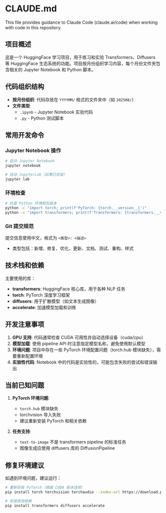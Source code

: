 # CLAUDE.md

This file provides guidance to Claude Code (claude.ai/code) when working with code in this repository.

## 项目概述

这是一个 HuggingFace 学习项目，用于练习和实验 Transformers、Diffusers 等 HuggingFace 生态系统的功能。项目按月份组织学习内容，每个月份文件夹包含相关的 Jupyter Notebook 和 Python 脚本。

## 代码组织结构

- **按月份组织**: 代码存放在 `YYYYMM/` 格式的文件夹中（如 `202508/`）
- **文件类型**: 
  - `.ipynb` - Jupyter Notebook 实验代码
  - `.py` - Python 测试脚本

## 常用开发命令

### Jupyter Notebook 操作
```bash
# 启动 Jupyter Notebook
jupyter notebook

# 启动 JupyterLab（如果已安装）
jupyter lab
```

### 环境检查
```bash
# 检查 Python 环境和包版本
python -c "import torch; print(f'PyTorch: {torch.__version__}')"
python -c "import transformers; print(f'Transformers: {transformers.__version__}')"
```

### Git 提交规范
提交信息使用中文，格式为 `<类型>: <描述>`
- 类型包括：新增、修复、优化、更新、文档、测试、重构、样式

## 技术栈和依赖

主要使用的库：
- **transformers**: HuggingFace 核心库，用于各种 NLP 任务
- **torch**: PyTorch 深度学习框架
- **diffusers**: 用于扩散模型（如文本生成图像）
- **accelerate**: 加速模型加载和训练

## 开发注意事项

1. **GPU 支持**: 代码通常检查 CUDA 可用性并自动选择设备（cuda/cpu）
2. **模型加载**: 使用 pipeline API 时注意指定模型名称，避免使用默认模型
3. **环境问题**: 项目中存在一些 PyTorch 环境配置问题（torch.hub 模块缺失），需要重新配置环境
4. **实验性代码**: Notebook 中的代码是实验性的，可能包含失败的尝试和错误输出

## 当前已知问题

1. **PyTorch 环境问题**: 
   - `torch.hub` 模块缺失
   - torchvision 导入失败
   - 建议重新安装 PyTorch 和相关依赖

2. **任务支持**:
   - `text-to-image` 不是 transformers pipeline 的标准任务
   - 图像生成应使用 diffusers 库的 DiffusionPipeline

## 修复环境建议

如遇到环境问题，建议运行：
```bash
# 重新安装 PyTorch（根据 CUDA 版本选择）
pip install torch torchvision torchaudio --index-url https://download.pytorch.org/whl/cu118

# 安装其他依赖
pip install transformers diffusers accelerate
```
